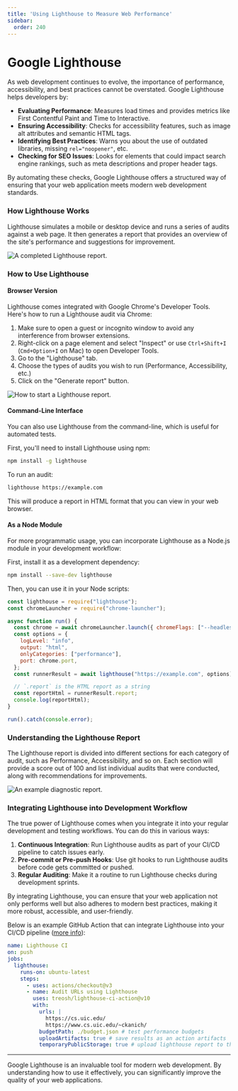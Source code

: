 ```yaml
---
title: 'Using Lighthouse to Measure Web Performance'
sidebar:
  order: 240
---
```



# Google Lighthouse

As web development continues to evolve, the importance of performance, accessibility, and best practices cannot be overstated. Google Lighthouse helps developers by:

- **Evaluating Performance**: Measures load times and provides metrics like First Contentful Paint and Time to Interactive.
- **Ensuring Accessibility**: Checks for accessibility features, such as image alt attributes and semantic HTML tags.
- **Identifying Best Practices**: Warns you about the use of outdated libraries, missing `rel="noopener"`, etc.
- **Checking for SEO Issues**: Looks for elements that could impact search engine rankings, such as meta descriptions and proper header tags.

By automating these checks, Google Lighthouse offers a structured way of ensuring that your web application meets modern web development standards.

### How Lighthouse Works

Lighthouse simulates a mobile or desktop device and runs a series of audits against a web page. It then generates a report that provides an overview of the site's performance and suggestions for improvement.

![A completed Lighthouse report.](/lighthouse_report.png "Lighthouse report")

### How to Use Lighthouse

#### Browser Version

Lighthouse comes integrated with Google Chrome's Developer Tools. Here's how to run a Lighthouse audit via Chrome:

1. Make sure to open a guest or incognito window to avoid any interference from browser extensions.
2. Right-click on a page element and select "Inspect" or use `Ctrl+Shift+I` (`Cmd+Option+I` on Mac) to open Developer Tools.
3. Go to the "Lighthouse" tab.
4. Choose the types of audits you wish to run (Performance, Accessibility, etc.)
5. Click on the "Generate report" button.

![How to start a Lighthouse report.](/start_lighthouse.png "How to Lighthouse")

#### Command-Line Interface

You can also use Lighthouse from the command-line, which is useful for automated tests.

First, you'll need to install Lighthouse using npm:

```bash
npm install -g lighthouse
```

To run an audit:

```bash
lighthouse https://example.com
```

This will produce a report in HTML format that you can view in your web browser.

#### As a Node Module

For more programmatic usage, you can incorporate Lighthouse as a Node.js module in your development workflow:

First, install it as a development dependency:

```bash
npm install --save-dev lighthouse
```

Then, you can use it in your Node scripts:

```javascript
const lighthouse = require("lighthouse");
const chromeLauncher = require("chrome-launcher");

async function run() {
  const chrome = await chromeLauncher.launch({ chromeFlags: ["--headless"] });
  const options = {
    logLevel: "info",
    output: "html",
    onlyCategories: ["performance"],
    port: chrome.port,
  };
  const runnerResult = await lighthouse("https://example.com", options);

  // `.report` is the HTML report as a string
  const reportHtml = runnerResult.report;
  console.log(reportHtml);
}

run().catch(console.error);
```

### Understanding the Lighthouse Report

The Lighthouse report is divided into different sections for each category of audit, such as Performance, Accessibility, and so on. Each section will provide a score out of 100 and list individual audits that were conducted, along with recommendations for improvements.

![An example diagnostic report.](/lighthouse_diagnostics.png)

### Integrating Lighthouse into Development Workflow

The true power of Lighthouse comes when you integrate it into your regular development and testing workflows. You can do this in various ways:

1. **Continuous Integration**: Run Lighthouse audits as part of your CI/CD pipeline to catch issues early.
2. **Pre-commit or Pre-push Hooks**: Use git hooks to run Lighthouse audits before code gets committed or pushed.
3. **Regular Auditing**: Make it a routine to run Lighthouse checks during development sprints.

By integrating Lighthouse, you can ensure that your web application not only performs well but also adheres to modern best practices, making it more robust, accessible, and user-friendly.

Below is an example GitHub Action that can integrate Lighthouse into your CI/CD pipeline ([more info](https://github.com/marketplace/actions/lighthouse-ci-action)):

```yaml
name: Lighthouse CI
on: push
jobs:
  lighthouse:
    runs-on: ubuntu-latest
    steps:
      - uses: actions/checkout@v3
      - name: Audit URLs using Lighthouse
        uses: treosh/lighthouse-ci-action@v10
        with:
          urls: |
            https://cs.uic.edu/
            https://www.cs.uic.edu/~ckanich/
          budgetPath: ./budget.json # test performance budgets
          uploadArtifacts: true # save results as an action artifacts
          temporaryPublicStorage: true # upload lighthouse report to the temporary storage
```

---

Google Lighthouse is an invaluable tool for modern web development. By understanding how to use it effectively, you can significantly improve the quality of your web applications.